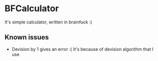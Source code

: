 # BFCalculator
It's simple calculator, written in brainfuck :)

## Known issues
* Devision by 1 gives an error :( It's because of devision algorithm that I use

